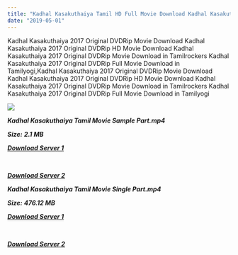 ```yaml
---
title: "Kadhal Kasakuthaiya Tamil HD Full Movie Download Kadhal Kasakuthaiya Tamil HD Movie Download"
date: "2019-05-01"
---
```


Kadhal Kasakuthaiya 2017 Original DVDRip Movie Download Kadhal Kasakuthaiya 2017 Original DVDRip HD Movie Download Kadhal Kasakuthaiya 2017 Original DVDRip Movie Download in Tamilrockers Kadhal Kasakuthaiya 2017 Original DVDRip Full Movie Download in Tamilyogi,Kadhal Kasakuthaiya 2017 Original DVDRip Movie Download Kadhal Kasakuthaiya 2017 Original DVDRip HD Movie Download Kadhal Kasakuthaiya 2017 Original DVDRip Movie Download in Tamilrockers Kadhal Kasakuthaiya 2017 Original DVDRip Full Movie Download in Tamilyogi

![](https://images.moviebuff.com/f2535c3c-920e-4ec5-bdaa-997807592054?w=1000)

**_Kadhal Kasakuthaiya Tamil Movie Sample Part.mp4_**

**_Size:_** **_2.1 MB_**

**_[Download Server 1](http://b1.wetransfer.vip/files/Tamil{1d8d357801e2f4b6710faa3d835097c5c618a0f0fcded2c527300dcab25e4b83}202017{1d8d357801e2f4b6710faa3d835097c5c618a0f0fcded2c527300dcab25e4b83}20Movies/Kadhal{1d8d357801e2f4b6710faa3d835097c5c618a0f0fcded2c527300dcab25e4b83}20Kasakuthaiya/Kadhal{1d8d357801e2f4b6710faa3d835097c5c618a0f0fcded2c527300dcab25e4b83}20Kasakuthaiya{1d8d357801e2f4b6710faa3d835097c5c618a0f0fcded2c527300dcab25e4b83}20(2017){1d8d357801e2f4b6710faa3d835097c5c618a0f0fcded2c527300dcab25e4b83}20Original{1d8d357801e2f4b6710faa3d835097c5c618a0f0fcded2c527300dcab25e4b83}20DVDRip/Kadhal{1d8d357801e2f4b6710faa3d835097c5c618a0f0fcded2c527300dcab25e4b83}20Kasakuthaiya{1d8d357801e2f4b6710faa3d835097c5c618a0f0fcded2c527300dcab25e4b83}20(2017){1d8d357801e2f4b6710faa3d835097c5c618a0f0fcded2c527300dcab25e4b83}20HDRip.MP4{1d8d357801e2f4b6710faa3d835097c5c618a0f0fcded2c527300dcab25e4b83}20Sample{1d8d357801e2f4b6710faa3d835097c5c618a0f0fcded2c527300dcab25e4b83}20(640x360).mp4)_**

**_[  
](http://b1.wetransfer.vip/files/Tamil{1d8d357801e2f4b6710faa3d835097c5c618a0f0fcded2c527300dcab25e4b83}202017{1d8d357801e2f4b6710faa3d835097c5c618a0f0fcded2c527300dcab25e4b83}20Movies/Kadhal{1d8d357801e2f4b6710faa3d835097c5c618a0f0fcded2c527300dcab25e4b83}20Kasakuthaiya/Kadhal{1d8d357801e2f4b6710faa3d835097c5c618a0f0fcded2c527300dcab25e4b83}20Kasakuthaiya{1d8d357801e2f4b6710faa3d835097c5c618a0f0fcded2c527300dcab25e4b83}20(2017){1d8d357801e2f4b6710faa3d835097c5c618a0f0fcded2c527300dcab25e4b83}20Original{1d8d357801e2f4b6710faa3d835097c5c618a0f0fcded2c527300dcab25e4b83}20DVDRip/Kadhal{1d8d357801e2f4b6710faa3d835097c5c618a0f0fcded2c527300dcab25e4b83}20Kasakuthaiya{1d8d357801e2f4b6710faa3d835097c5c618a0f0fcded2c527300dcab25e4b83}20(2017){1d8d357801e2f4b6710faa3d835097c5c618a0f0fcded2c527300dcab25e4b83}20HDRip.MP4{1d8d357801e2f4b6710faa3d835097c5c618a0f0fcded2c527300dcab25e4b83}20Sample{1d8d357801e2f4b6710faa3d835097c5c618a0f0fcded2c527300dcab25e4b83}20(640x360).mp4)_**

**_[Download Server 2](http://b1.wetransfer.vip/files/Tamil{1d8d357801e2f4b6710faa3d835097c5c618a0f0fcded2c527300dcab25e4b83}202017{1d8d357801e2f4b6710faa3d835097c5c618a0f0fcded2c527300dcab25e4b83}20Movies/Kadhal{1d8d357801e2f4b6710faa3d835097c5c618a0f0fcded2c527300dcab25e4b83}20Kasakuthaiya/Kadhal{1d8d357801e2f4b6710faa3d835097c5c618a0f0fcded2c527300dcab25e4b83}20Kasakuthaiya{1d8d357801e2f4b6710faa3d835097c5c618a0f0fcded2c527300dcab25e4b83}20(2017){1d8d357801e2f4b6710faa3d835097c5c618a0f0fcded2c527300dcab25e4b83}20Original{1d8d357801e2f4b6710faa3d835097c5c618a0f0fcded2c527300dcab25e4b83}20DVDRip/Kadhal{1d8d357801e2f4b6710faa3d835097c5c618a0f0fcded2c527300dcab25e4b83}20Kasakuthaiya{1d8d357801e2f4b6710faa3d835097c5c618a0f0fcded2c527300dcab25e4b83}20(2017){1d8d357801e2f4b6710faa3d835097c5c618a0f0fcded2c527300dcab25e4b83}20HDRip.MP4{1d8d357801e2f4b6710faa3d835097c5c618a0f0fcded2c527300dcab25e4b83}20Sample{1d8d357801e2f4b6710faa3d835097c5c618a0f0fcded2c527300dcab25e4b83}20(640x360).mp4)_**

**_Kadhal Kasakuthaiya Tamil Movie Single Part.mp4_**

**_Size:_** **_476.12 MB_**

**_[Download Server 1](http://b1.wetransfer.vip/files/Tamil{1d8d357801e2f4b6710faa3d835097c5c618a0f0fcded2c527300dcab25e4b83}202017{1d8d357801e2f4b6710faa3d835097c5c618a0f0fcded2c527300dcab25e4b83}20Movies/Kadhal{1d8d357801e2f4b6710faa3d835097c5c618a0f0fcded2c527300dcab25e4b83}20Kasakuthaiya/Kadhal{1d8d357801e2f4b6710faa3d835097c5c618a0f0fcded2c527300dcab25e4b83}20Kasakuthaiya{1d8d357801e2f4b6710faa3d835097c5c618a0f0fcded2c527300dcab25e4b83}20(2017){1d8d357801e2f4b6710faa3d835097c5c618a0f0fcded2c527300dcab25e4b83}20Original{1d8d357801e2f4b6710faa3d835097c5c618a0f0fcded2c527300dcab25e4b83}20DVDRip/Kadhal{1d8d357801e2f4b6710faa3d835097c5c618a0f0fcded2c527300dcab25e4b83}20Kasakuthaiya{1d8d357801e2f4b6710faa3d835097c5c618a0f0fcded2c527300dcab25e4b83}20(2017){1d8d357801e2f4b6710faa3d835097c5c618a0f0fcded2c527300dcab25e4b83}20HDRip.MP4{1d8d357801e2f4b6710faa3d835097c5c618a0f0fcded2c527300dcab25e4b83}20Single{1d8d357801e2f4b6710faa3d835097c5c618a0f0fcded2c527300dcab25e4b83}20Part{1d8d357801e2f4b6710faa3d835097c5c618a0f0fcded2c527300dcab25e4b83}20(640x360).mp4)_**

**_[  
](http://b1.wetransfer.vip/files/Tamil{1d8d357801e2f4b6710faa3d835097c5c618a0f0fcded2c527300dcab25e4b83}202017{1d8d357801e2f4b6710faa3d835097c5c618a0f0fcded2c527300dcab25e4b83}20Movies/Kadhal{1d8d357801e2f4b6710faa3d835097c5c618a0f0fcded2c527300dcab25e4b83}20Kasakuthaiya/Kadhal{1d8d357801e2f4b6710faa3d835097c5c618a0f0fcded2c527300dcab25e4b83}20Kasakuthaiya{1d8d357801e2f4b6710faa3d835097c5c618a0f0fcded2c527300dcab25e4b83}20(2017){1d8d357801e2f4b6710faa3d835097c5c618a0f0fcded2c527300dcab25e4b83}20Original{1d8d357801e2f4b6710faa3d835097c5c618a0f0fcded2c527300dcab25e4b83}20DVDRip/Kadhal{1d8d357801e2f4b6710faa3d835097c5c618a0f0fcded2c527300dcab25e4b83}20Kasakuthaiya{1d8d357801e2f4b6710faa3d835097c5c618a0f0fcded2c527300dcab25e4b83}20(2017){1d8d357801e2f4b6710faa3d835097c5c618a0f0fcded2c527300dcab25e4b83}20HDRip.MP4{1d8d357801e2f4b6710faa3d835097c5c618a0f0fcded2c527300dcab25e4b83}20Single{1d8d357801e2f4b6710faa3d835097c5c618a0f0fcded2c527300dcab25e4b83}20Part{1d8d357801e2f4b6710faa3d835097c5c618a0f0fcded2c527300dcab25e4b83}20(640x360).mp4)_**

**_[Download Server 2](http://b1.wetransfer.vip/files/Tamil{1d8d357801e2f4b6710faa3d835097c5c618a0f0fcded2c527300dcab25e4b83}202017{1d8d357801e2f4b6710faa3d835097c5c618a0f0fcded2c527300dcab25e4b83}20Movies/Kadhal{1d8d357801e2f4b6710faa3d835097c5c618a0f0fcded2c527300dcab25e4b83}20Kasakuthaiya/Kadhal{1d8d357801e2f4b6710faa3d835097c5c618a0f0fcded2c527300dcab25e4b83}20Kasakuthaiya{1d8d357801e2f4b6710faa3d835097c5c618a0f0fcded2c527300dcab25e4b83}20(2017){1d8d357801e2f4b6710faa3d835097c5c618a0f0fcded2c527300dcab25e4b83}20Original{1d8d357801e2f4b6710faa3d835097c5c618a0f0fcded2c527300dcab25e4b83}20DVDRip/Kadhal{1d8d357801e2f4b6710faa3d835097c5c618a0f0fcded2c527300dcab25e4b83}20Kasakuthaiya{1d8d357801e2f4b6710faa3d835097c5c618a0f0fcded2c527300dcab25e4b83}20(2017){1d8d357801e2f4b6710faa3d835097c5c618a0f0fcded2c527300dcab25e4b83}20HDRip.MP4{1d8d357801e2f4b6710faa3d835097c5c618a0f0fcded2c527300dcab25e4b83}20Single{1d8d357801e2f4b6710faa3d835097c5c618a0f0fcded2c527300dcab25e4b83}20Part{1d8d357801e2f4b6710faa3d835097c5c618a0f0fcded2c527300dcab25e4b83}20(640x360).mp4)_**
